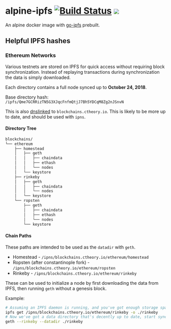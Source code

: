 # alpine-ipfs [![Build Status](https://travis-ci.org/common-theory/alpine-ipfs.svg?branch=master)](https://travis-ci.org/common-theory/alpine-ipfs) [![](https://images.microbadger.com/badges/image/ctheory/alpine-ipfs.svg)](https://hub.docker.com/r/ctheory/alpine-ipfs/ "See docker hub for more information")

An alpine docker image with [go-ipfs](https://github.com/ipfs/go-ipfs) prebuilt.

## Helpful IPFS hashes

### Ethereum Networks

Various testnets are stored on IPFS for quick access without requiring block synchronization. Instead of replaying transactions during synchronization the data is simply downloaded.

Each directory contains a full node synced up to **October 24, 2018**.

Base directory hash: `/ipfs/Qme7GCRRizTN5G3XJqcFnfmQtjJ7Bh5YDCqM8Zg2nJSnvN`

This is also [dnslinked](https://docs.ipfs.io/guides/concepts/dnslink/) to `blockchains.ctheory.io`. This is likely to be more up to date, and should be used with `ipns`.

#### Directory Tree
```sh
blockchains/
└── ethereum
    ├── homestead
    │   ├── geth
    │   │   ├── chaindata
    │   │   ├── ethash
    │   │   └── nodes
    │   └── keystore
    ├── rinkeby
    │   ├── geth
    │   │   ├── chaindata
    │   │   └── nodes
    │   └── keystore
    └── ropsten
        ├── geth
        │   ├── chaindata
        │   ├── ethash
        │   └── nodes
        └── keystore
```

#### Chain Paths

These paths are intended to be used as the `datadir` with `geth`.
- Homestead - `/ipns/blockchains.ctheory.io/ethereum/homestead`
- Ropsten (after constantinople fork) - `/ipns/blockchains.ctheory.io/ethereum/ropsten`
- Rinkeby - `/ipns/blockchains.ctheory.io/ethereum/rinkeby`

These can be used to initialize a node by first downloading the data from IPFS, then running `geth` without a genesis block.

Example:

```sh
# Assuming an IPFS daemon is running, and you've got enough storage space
ipfs get /ipns/blockchains.ctheory.io/ethereum/rinkeby -o ./rinkeby
# Now we've got a data directory that's decently up to date, start syncing
geth --rinkeby --datadir ./rinkeby
```
